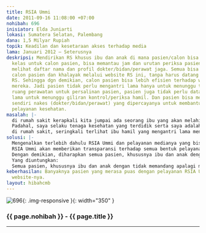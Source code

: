 ```yaml
---
title: RSIA Ummi
date: 2011-09-16 11:08:00 +07:00
nohibah: 696
inisiator: Elda Juniarti
lokasi: Sumatera Selatan, Palembang
dana: 1,5 Milyar Rupiah
topik: Keadilan dan kesetaraan akses terhadap media
lama: Januari 2012 – Seterusnya
deskripsi: Mendirikan RS khusus ibu dan anak di mana pasien/calon bisa memesan tempat/booking
  kelas untuk calon pasien, bisa memantau jam dan urutan periksa pasien, serta bisa
  melihat daftar nama dan profil dokter/bidan/perawat jaga. Semua bisa dipantau oleh
  calon pasien dan khalayak melalui website RS ini, tanpa harus datang langsung ke
  RS. Sehingga dgn demikian, calon pasien bisa lebih efisien terhadap waktu dan energi
  mereka. Jadi pasien tidak perlu mengantri lama hanya untuk menunggu tersedianya
  ruang perawatan untuk persalinan pasien, pasien juga tidak perlu datang dan duduk
  lama untuk menunggu giliran kontrol/periksa hamil. Dan pasien bisa melihat dan menentukan
  sendiri nakes (dokter/bidan/perawat) yang dipercayanya untuk membantunya mendapatkan
  pelayanan kesehatan.
masalah: |-
  di rumah sakit kerapkali kita jumpai ada seorang ibu yang akan melahirkan, tapi ketika mendaftarkan dirinya, pihak rumah sakit seringkali menolak pasien dengan alasan “Ruang penuh / tidak ada ruang lagi”.
  Padahal, saya selaku tenaga kesehatan yang terdidik serta saya adalah pihak yang pernah bekerja di rumah sakit, mendapati kenyataan bahwa pada saat itu ruang perawatan tidaklah penuh. Si pasien ditolak karena mengajukan ASKESKIN (Asuransi Kesehatan MISKIN) dan terbukti pasien berasal dari golongan kelas menengah ke bawah.
  di rumah sakit, seringkali terlihat ibu hamil yang mengantri lama menunggu giliran dengan pedoman nomor antrian untuk periksa dengan dokter kepercayaannya. Pada kenyataannya, si pasien terpaksa menunggu lama karena dokter datang terlambat, atau bahkan si pasien hanya menjumpai asistennya saja (dokter pengganti), atau lebih parahnya lagi pasien terpaksa menunggu lebih lama karena nomor urut antrian diabaikan oleh pelayan rumah sakit dengan alasan ada pasien dari golongan kelas atas yang minta didahulukan pelayanannya.
solusi: |-
  Mengenalkan terlebih dahulu RSIA Ummi dan pelayanan medianya yang bisa diakses oleh siapa saja, kapan saja dan dimana saja.
  RSIA Ummi akan memberikan transparansi terhadap semua bentuk pelayanan kesehatan mulai dari kapasitas ruang, berapa ruang yang terpakai, berapa ruang yang kosong, serta menampilkan profil dokter jaga, menampilkan nomor urut antrian dan waktu periksa.
  Dengan demikian, diharapkan semua pasien, khususnya ibu dan anak dengan tidak memandang apalagi membeda-bedakan golongan mereka bisa mendapatkan pelayanan kesehatan sebaik-baiknya tanpa adanya penipuan terhadap pihak yang lemah, karena semua bisa diakses melalui media.
  Yang diuntungkan:
  Semua pasien, khususnya ibu dan anak dengan tidak memandang apalagi membeda-bedakan golongan mereka bisa mendapatkan pelayanan kesehatan sebaik-baiknya. Kepercayaan pasien terhadap tenaga kesehatan akan meningkat dengan adanya transparansi pelayanan melalui media (website) ini nantinya.
keberhasilan: Banyaknya pasien yang merasa puas dengan pelayanan RSIA Ummi beserta
  website-nya.
layout: hibahcmb
---
```


![696](/static/img/hibahcmb/696.png){: .img-responsive }{: width="350" }

### {{ page.nohibah }} - {{ page.title }}

---
